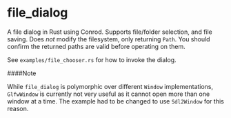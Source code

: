 file_dialog
===========

A file dialog in Rust using Conrod. Supports file/folder selection, and file saving. Does *not* modify the filesystem, only returning `Path`. You should confirm the returned paths are valid before operating on them.

See `examples/file_chooser.rs` for how to invoke the dialog.

####Note


While `file_dialog` is polymorphic over different `Window` implementations, `GlfwWindow` is currently not very useful as it cannot open more than one window at a time. The example had to be changed to use `Sdl2Window` for this reason.
